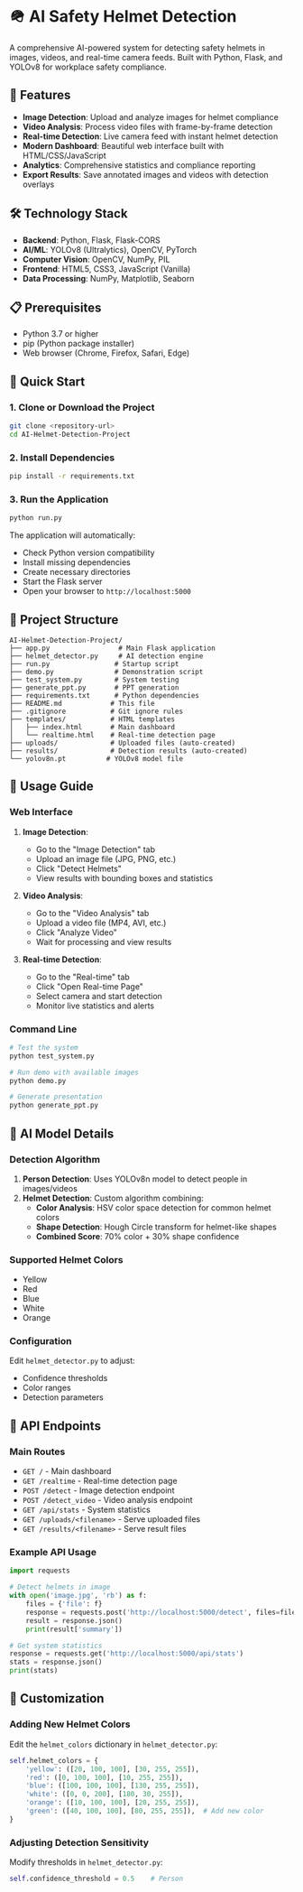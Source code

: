 # 🪖 AI Safety Helmet Detection

A comprehensive AI-powered system for detecting safety helmets in images, videos, and real-time camera feeds. Built with Python, Flask, and YOLOv8 for workplace safety compliance.

## 🚀 Features

- **Image Detection**: Upload and analyze images for helmet compliance
- **Video Analysis**: Process video files with frame-by-frame detection
- **Real-time Detection**: Live camera feed with instant helmet detection
- **Modern Dashboard**: Beautiful web interface built with HTML/CSS/JavaScript
- **Analytics**: Comprehensive statistics and compliance reporting
- **Export Results**: Save annotated images and videos with detection overlays

## 🛠️ Technology Stack

- **Backend**: Python, Flask, Flask-CORS
- **AI/ML**: YOLOv8 (Ultralytics), OpenCV, PyTorch
- **Computer Vision**: OpenCV, NumPy, PIL
- **Frontend**: HTML5, CSS3, JavaScript (Vanilla)
- **Data Processing**: NumPy, Matplotlib, Seaborn

## 📋 Prerequisites

- Python 3.7 or higher
- pip (Python package installer)
- Web browser (Chrome, Firefox, Safari, Edge)

## 🚀 Quick Start

### 1. Clone or Download the Project
```bash
git clone <repository-url>
cd AI-Helmet-Detection-Project
```

### 2. Install Dependencies
```bash
pip install -r requirements.txt
```

### 3. Run the Application
```bash
python run.py
```

The application will automatically:
- Check Python version compatibility
- Install missing dependencies
- Create necessary directories
- Start the Flask server
- Open your browser to `http://localhost:5000`

## 📁 Project Structure

```
AI-Helmet-Detection-Project/
├── app.py                 # Main Flask application
├── helmet_detector.py     # AI detection engine
├── run.py                # Startup script
├── demo.py               # Demonstration script
├── test_system.py        # System testing
├── generate_ppt.py       # PPT generation
├── requirements.txt      # Python dependencies
├── README.md            # This file
├── .gitignore           # Git ignore rules
├── templates/           # HTML templates
│   ├── index.html       # Main dashboard
│   └── realtime.html    # Real-time detection page
├── uploads/             # Uploaded files (auto-created)
├── results/             # Detection results (auto-created)
└── yolov8n.pt          # YOLOv8 model file
```

## 🎯 Usage Guide

### Web Interface

1. **Image Detection**:
   - Go to the "Image Detection" tab
   - Upload an image file (JPG, PNG, etc.)
   - Click "Detect Helmets"
   - View results with bounding boxes and statistics

2. **Video Analysis**:
   - Go to the "Video Analysis" tab
   - Upload a video file (MP4, AVI, etc.)
   - Click "Analyze Video"
   - Wait for processing and view results

3. **Real-time Detection**:
   - Go to the "Real-time" tab
   - Click "Open Real-time Page"
   - Select camera and start detection
   - Monitor live statistics and alerts

### Command Line

```bash
# Test the system
python test_system.py

# Run demo with available images
python demo.py

# Generate presentation
python generate_ppt.py
```

## 🎯 AI Model Details

### Detection Algorithm

1. **Person Detection**: Uses YOLOv8n model to detect people in images/videos
2. **Helmet Detection**: Custom algorithm combining:
   - **Color Analysis**: HSV color space detection for common helmet colors
   - **Shape Detection**: Hough Circle transform for helmet-like shapes
   - **Combined Score**: 70% color + 30% shape confidence

### Supported Helmet Colors

- Yellow
- Red
- Blue
- White
- Orange

### Configuration

Edit `helmet_detector.py` to adjust:
- Confidence thresholds
- Color ranges
- Detection parameters

## 🎯 API Endpoints

### Main Routes

- `GET /` - Main dashboard
- `GET /realtime` - Real-time detection page
- `POST /detect` - Image detection endpoint
- `POST /detect_video` - Video analysis endpoint
- `GET /api/stats` - System statistics
- `GET /uploads/<filename>` - Serve uploaded files
- `GET /results/<filename>` - Serve result files

### Example API Usage

```python
import requests

# Detect helmets in image
with open('image.jpg', 'rb') as f:
    files = {'file': f}
    response = requests.post('http://localhost:5000/detect', files=files)
    result = response.json()
    print(result['summary'])

# Get system statistics
response = requests.get('http://localhost:5000/api/stats')
stats = response.json()
print(stats)
```

## 🎯 Customization

### Adding New Helmet Colors

Edit the `helmet_colors` dictionary in `helmet_detector.py`:

```python
self.helmet_colors = {
    'yellow': ([20, 100, 100], [30, 255, 255]),
    'red': ([0, 100, 100], [10, 255, 255]),
    'blue': ([100, 100, 100], [130, 255, 255]),
    'white': ([0, 0, 200], [180, 30, 255]),
    'orange': ([10, 100, 100], [20, 255, 255]),
    'green': ([40, 100, 100], [80, 255, 255]),  # Add new color
}
```

### Adjusting Detection Sensitivity

Modify thresholds in `helmet_detector.py`:

```python
self.confidence_threshold = 0.5    # Person 

